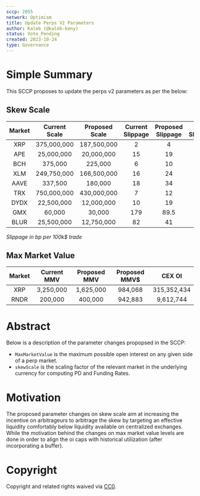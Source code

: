 ```yaml
---
sccp: 2055
network: Optimism
title: Update Perps V2 Parameters
author: Kaleb (@kaleb-keny)
status: Vote_Pending
created: 2023-10-24
type: Governance
---
```


# Simple Summary

This SCCP proposes to update the perps v2 parameters as per the below:

## Skew Scale

| **Market** | **Current Scale** | **Proposed Scale** | **Current Slippage** | **Proposed Slippage** | **Cex Slippage** |
|:----------:|:-----------------:|:------------------:|:--------------------:|:---------------------:|:----------------:|
|     XRP    |    375,000,000    |     187,500,000    |           2          |           4           |         2        |
|     APE    |     25,000,000    |     20,000,000     |          15          |           19          |         9        |
|     BCH    |      375,000      |       225,000      |           6          |           10          |         5        |
|     XLM    |    249,750,000    |     166,500,000    |          16          |           24          |        12        |
|    AAVE    |      337,500      |       180,000      |          18          |           34          |        16        |
|     TRX    |    750,000,000    |     430,000,000    |           7          |           12          |         6        |
|    DYDX    |     22,500,000    |     12,000,000     |          10          |           19          |        12        |
|     GMX    |       60,000      |       30,000       |          179         |          89.5         |        20        |
|    BLUR    |     25,500,000    |     12,750,000     |          82          |           41          |        10        |

*Slippage in bp per 100k$ trade*

## Max Market Value

| **Market** | **Current MMV** | **Proposed MMV** | **Proposed MMV$** |  **CEX OI** |
|:----------:|:---------------:|:----------------:|:-----------------:|:-----------:|
|     XRP    |    3,250,000    |     1,625,000    |      984,068      | 315,352,434 |
|    RNDR    |     200,000     |      400,000     |      942,883      |  9,612,744  |

# Abstract

Below is a description of the parameter changes propopsed in the SCCP:
- `MaxMarketValue` is the maximum possible open interest on any given side of a perp market.
- `skewScale` is the scaling factor of the relevant market in the underlying currency for computing PD and Funding Rates.

# Motivation

The proposed parameter changes on skew scale aim at increasing the incentive on arbitrageurs to arbitrage the skew by targeting an effective liquidity comfortably below liquidity available on centralized exchanges. While the motivation behind the changes on max market value levels are done in order to align the oi caps with historical utilization (after incorporating a buffer). 

# Copyright

Copyright and related rights waived via [CC0](https://creativecommons.org/publicdomain/zero/1.0/).


